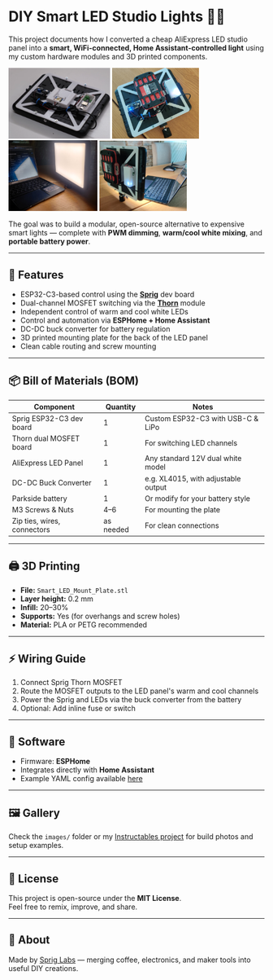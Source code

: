 # DIY Smart LED Studio Lights 🔧💡

This project documents how I converted a cheap AliExpress LED studio panel into a **smart, WiFi-connected, Home Assistant-controlled light** using my custom hardware modules and 3D printed components.

<img src="images/11.3.png" alt="assembly" width="200"/> <img src="images/IMG_20250709_180710.jpg" alt="with_battery" width="171"/> <img src="images/IMG_20250709_181631.jpg" alt="working_1" width="175"/> <img src="images/IMG_20250709_181638.jpg" alt="working_1" width="172"/>


The goal was to build a modular, open-source alternative to expensive smart lights — complete with **PWM dimming**, **warm/cool white mixing**, and **portable battery power**.

---

## 🧠 Features

- ESP32-C3-based control using the [**Sprig**](https://sprig-labs.com/sprig-esp32-development-board) dev board
- Dual-channel MOSFET switching via the [**Thorn**](https://sprig-labs.com/thorn-dual-mosfet-controller) module
- Independent control of warm and cool white LEDs
- Control and automation via **ESPHome + Home Assistant**
- DC-DC buck converter for battery regulation
- 3D printed mounting plate for the back of the LED panel
- Clean cable routing and screw mounting

---

## 📦 Bill of Materials (BOM)

| Component                   | Quantity | Notes                                |
|-----------------------------|----------|--------------------------------------|
| Sprig ESP32-C3 dev board    | 1        | Custom ESP32-C3 with USB-C & LiPo    |
| Thorn dual MOSFET board     | 1        | For switching LED channels           |
| AliExpress LED Panel        | 1        | Any standard 12V dual white model    |
| DC-DC Buck Converter        | 1        | e.g. XL4015, with adjustable output  |
| Parkside battery            | 1        | Or modify for your battery style     |
| M3 Screws & Nuts            | 4–6      | For mounting the plate               |
| Zip ties, wires, connectors | as needed| For clean connections                |

---

## 🖨️ 3D Printing

- **File:** `Smart_LED_Mount_Plate.stl`
- **Layer height:** 0.2 mm
- **Infill:** 20–30%
- **Supports:** Yes (for overhangs and screw holes)
- **Material:** PLA or PETG recommended

---

## ⚡ Wiring Guide

1. Connect Sprig Thorn MOSFET
2. Route the MOSFET outputs to the LED panel's warm and cool channels
3. Power the Sprig and LEDs via the buck converter from the battery
4. Optional: Add inline fuse or switch

---

## 📲 Software

- Firmware: **ESPHome**  
- Integrates directly with **Home Assistant**
- Example YAML config available [here](home-assistant-configuration.yaml)

---

## 🖼️ Gallery

Check the `images/` folder or my [Instructables project](https://www.instructables.com/DIY-Smart-Studio-LED-Panel-With-ESP32-and-Home-Ass/) for build photos and setup examples.

---

## 📎 License

This project is open-source under the **MIT License**.  
Feel free to remix, improve, and share.

---

## 🧠 About

Made by [Sprig Labs](https://sprig-labs.com) — merging coffee, electronics, and maker tools into useful DIY creations.
